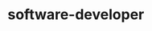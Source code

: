 # software-developer
<div><template>
  <div>
    <input type="checkbox" value="foo" v-model="checkedVals">
    <input type="checkbox" value="bar" v-model="checkedVals">
    <input type="checkbox" value="baz" v-model="checkedVals">
  </div>
</template>
<script><span class="javascript">
  export default {
    data() {
      return { checkedVals: ['bar'] }
    },
    methods: {
      shouldBeChecked(val) {
        return this.checkedVals.includes(val)
      },
      updateVals(e) {
        let isChecked = e.target.checked
        let val = e.target.value

        if (isChecked) {
          this.checkedVals.push(val)
        } else {
          this.checkVals.splice(this.checkedVals.indexOf(val), 1)
        }
      }
    }
  }
</script>
</div>
